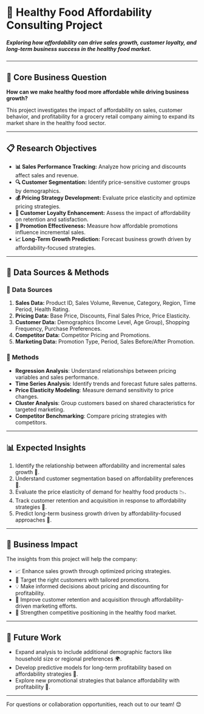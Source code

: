 # 🥦 **Healthy Food Affordability Consulting Project**

##### **Exploring how affordability can drive sales growth, customer loyalty, and long-term business success in the healthy food market.**

---

## 🎯 **Core Business Question**

**How can we make healthy food more affordable while driving business growth?**

This project investigates the impact of affordability on sales, customer behavior, and profitability for a grocery retail company aiming to expand its market share in the healthy food sector.

---

## 📋 **Research Objectives**

- **📊 Sales Performance Tracking:** Analyze how pricing and discounts affect sales and revenue.
- **🔍 Customer Segmentation:** Identify price-sensitive customer groups by demographics.
- **💰 Pricing Strategy Development:** Evaluate price elasticity and optimize pricing strategies.
- **🤝 Customer Loyalty Enhancement:** Assess the impact of affordability on retention and satisfaction.
- **🎉 Promotion Effectiveness:** Measure how affordable promotions influence incremental sales.
- **📈 Long-Term Growth Prediction:** Forecast business growth driven by affordability-focused strategies.

---

## 🔬 **Data Sources & Methods**

### 📂 **Data Sources**
1. **Sales Data:** Product ID, Sales Volume, Revenue, Category, Region, Time Period, Health Rating.
2. **Pricing Data:** Base Price, Discounts, Final Sales Price, Price Elasticity.
3. **Customer Data:** Demographics (Income Level, Age Group), Shopping Frequency, Purchase Preferences.
4. **Competitor Data:** Competitor Pricing and Promotions.
5. **Marketing Data:** Promotion Type, Period, Sales Before/After Promotion.

### 🔧 **Methods**
- **Regression Analysis**: Understand relationships between pricing variables and sales performance.
- **Time Series Analysis**: Identify trends and forecast future sales patterns.
- **Price Elasticity Modeling**: Measure demand sensitivity to price changes.
- **Cluster Analysis**: Group customers based on shared characteristics for targeted marketing.
- **Competitor Benchmarking**: Compare pricing strategies with competitors.

---

## 📊 **Expected Insights**

1. Identify the relationship between affordability and incremental sales growth 💸.
2. Understand customer segmentation based on affordability preferences 👥.
3. Evaluate the price elasticity of demand for healthy food products 📉.
4. Track customer retention and acquisition in response to affordability strategies 🔁.
5. Predict long-term business growth driven by affordability-focused approaches 🔮.

---

## 🚀 **Business Impact**

The insights from this project will help the company:
- 📈 Enhance sales growth through optimized pricing strategies.
- 🎯 Target the right customers with tailored promotions.
- 💡 Make informed decisions about pricing and discounting for profitability.
- 🤝 Improve customer retention and acquisition through affordability-driven marketing efforts.
- 🌟 Strengthen competitive positioning in the healthy food market.

---

## 📌 **Future Work**
- Expand analysis to include additional demographic factors like household size or regional preferences 🌍.
- Develop predictive models for long-term profitability based on affordability strategies 🔮.
- Explore new promotional strategies that balance affordability with profitability 🎉.

---

For questions or collaboration opportunities, reach out to our team! 😊
